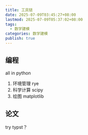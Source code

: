 ```yaml
---
title: 工具链
date: 2025-07-09T03:45:27+08:00
lastmod: 2025-07-09T05:37:02+08:00
tags:
  - 数学建模
categories: 数学建模
publish: true
---
```


## 编程

all in python

1. 环境管理 rye
2. 科学计算 scipy
3. 绘图 matplotlib

## 论文

try typst？